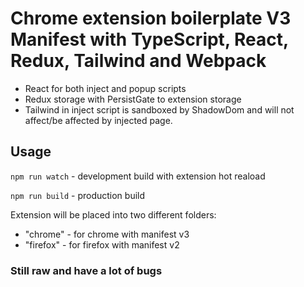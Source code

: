 # Chrome extension boilerplate V3 Manifest with TypeScript, React, Redux, Tailwind and Webpack

- React for both inject and popup scripts
- Redux storage with PersistGate to extension storage
- Tailwind in inject script is sandboxed by ShadowDom and will not affect/be affected by injected page.


## Usage

`npm run watch` - development build with extension hot reaload

`npm run build` - production build

Extension will be placed into two different folders:
- "chrome" - for chrome with manifest v3
- "firefox" - for firefox with manifest v2

### Still raw and have a lot of bugs
